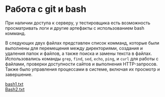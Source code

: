 # Работа с git и bash

При наличии доступа к серверу, у тестировщика есть возможность просматривать логи и другие артефакты с использованием bash комманд.


В следующих двух файлах представлен список комманд, которые были выполнены для перемещения между директориями, создания и удаления папок и файлов, а также поиска и замены текста в файлах. <br>
Использовались команды `grep`, `find`, `sed`, `echo`, `ping`, и `curl` для работы с файлами, проверки доступности сайтов и выполнения HTTP-запросов. Также было управления процессами в системе, включая их просмотр и завершение. 

[bash1.txt](https://github.com/user-attachments/files/19810459/bash1.txt) <br>
[Bash2.txt](https://github.com/user-attachments/files/19810485/bash2.txt)